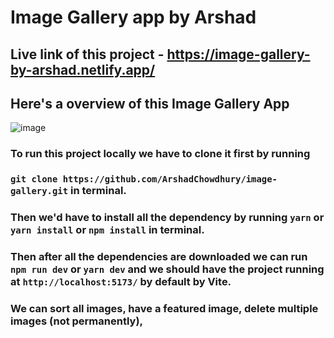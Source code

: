 # Image Gallery app by Arshad

## Live link of this project - https://image-gallery-by-arshad.netlify.app/

## Here's a overview of this Image Gallery App 

![image](https://github.com/ArshadChowdhury/image-gallery/assets/86738490/b0130d79-f97e-4ed1-8497-ad343f8f651c)


### To run this project locally we have to clone it first by running 
### `git clone https://github.com/ArshadChowdhury/image-gallery.git` in terminal.

### Then we'd have to install all the dependency by running `yarn` or `yarn install` or `npm install` in terminal.

### Then after all the dependencies are downloaded we can run `npm run dev` or `yarn dev` and we should have the project running at `http://localhost:5173/` by default by Vite.

### We can sort all images, have a featured image, delete multiple images (not permanently), 
